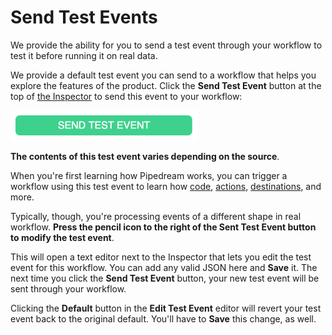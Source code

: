 # Send Test Events

We provide the ability for you to send a test event through your workflow to test it before running it on real data.

We provide a default test event you can send to a workflow that helps you explore the features of the product. Click the **Send Test Event** button at the top of [the Inspector](/workflows/events/inspect/#the-inspector) to send this event to your workflow:

<div>
<img alt="Send test event" width="300" src="./images/send-test-event-button.png">
</div>

**The contents of this test event varies depending on the source**.

When you're first learning how Pipedream works, you can trigger a workflow using this test event to learn how [code](/workflows/steps/code/), [actions](/workflows/steps/actions/), [destinations](/destinations/), and more.

Typically, though, you're processing events of a different shape in real workflow. **Press the pencil icon to the right of the Sent Test Event button to modify the test event**.

This will open a text editor next to the Inspector that lets you edit the test event for this workflow. You can add any valid JSON here and **Save** it. The next time you click the **Send Test Event** button, your new test event will be sent through your workflow.

Clicking the **Default** button in the **Edit Test Event** editor will revert your test event back to the original default. You'll have to **Save** this change, as well.

<Footer />
